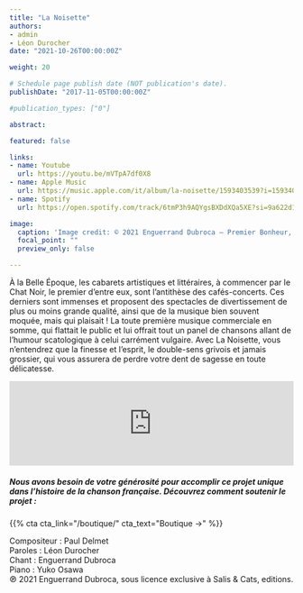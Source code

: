 ```yaml
---
title: "La Noisette"
authors:
- admin
- Léon Durocher
date: "2021-10-26T00:00:00Z"

weight: 20

# Schedule page publish date (NOT publication's date).
publishDate: "2017-11-05T00:00:00Z"

#publication_types: ["0"]

abstract: 

featured: false

links:
- name: Youtube
  url: https://youtu.be/mVTpA7df0X8
- name: Apple Music
  url: https://music.apple.com/it/album/la-noisette/1593403539?i=1593403546&l=en
- name: Spotify
  url: https://open.spotify.com/track/6tmP3h9AQYgsBXDdXQa5XE?si=9a622d14c35b4ad9

image:
  caption: 'Image credit: © 2021 Enguerrand Dubroca – Premier Bonheur, par Walery, éditions Bergeret / Collection Lequy http://fantaisiesbergeret.free.fr'
  focal_point: ""
  preview_only: false

---
```


À la Belle Époque, les cabarets artistiques et littéraires, à commencer par le Chat Noir, le premier d’entre eux, sont l’antithèse des cafés-concerts. Ces derniers sont immenses et proposent des spectacles de divertissement de plus ou moins grande qualité, ainsi que de la musique bien souvent moquée, mais qui plaisait ! La toute première musique commerciale en somme, qui flattait le public et lui offrait tout un panel de chansons allant de l’humour scatologique à celui carrément vulgaire. Avec La Noisette, vous n’entendrez que la finesse et l’esprit, le double-sens grivois et jamais grossier, qui vous assurera de perdre votre dent de sagesse en toute délicatesse.

<iframe allow="autoplay *; encrypted-media *;" frameborder="0" height="150" style="width:100%;max-width:720px;overflow:hidden;background:transparent;" sandbox="allow-forms allow-popups allow-same-origin allow-scripts allow-storage-access-by-user-activation allow-top-navigation-by-user-activation" src="https://embed.music.apple.com/it/album/la-noisette/1593403539?i=1593403546&l=en"></iframe>

##### Nous avons besoin de votre générosité pour accomplir ce projet unique dans l’histoire de la chanson française. Découvrez comment soutenir le projet :
{{% cta cta_link="/boutique/" cta_text="Boutique →" %}}

<p>Compositeur : Paul Delmet <br>
Paroles : Léon Durocher<br>
Chant : Enguerrand Dubroca<br>
Piano : Yuko Osawa<br>
℗ 2021 Enguerrand Dubroca, sous licence exclusive à Salis & Cats, editions.</p>


